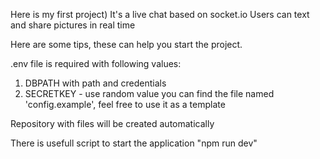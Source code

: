Here is my first project) It's a live chat based on socket.io
Users can text and share pictures in real time

Here are some tips, these can help you start the project.

.env file is required with following values:

1. DBPATH with path and credentials
2. SECRETKEY - use random value
you can find the file named 'config.example', feel free to use it as a template

Repository with files will be created automatically

There is usefull script to start the application
"npm run dev"